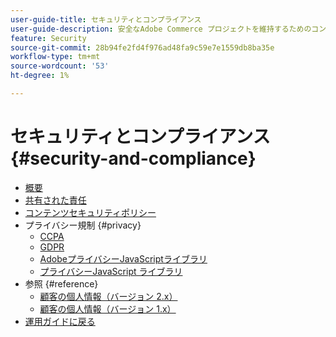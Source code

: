 ```yaml
---
user-guide-title: セキュリティとコンプライアンス
user-guide-description: 安全なAdobe Commerce プロジェクトを維持するためのコンプライアンスとマーチャントの責任について説明します。
feature: Security
source-git-commit: 28b94fe2fd4f976ad48fa9c59e7e1559db8ba35e
workflow-type: tm+mt
source-wordcount: '53'
ht-degree: 1%

---
```



# セキュリティとコンプライアンス {#security-and-compliance}

- [概要](overview.md)
- [共有された責任](shared-responsibility.md)
- [コンテンツセキュリティポリシー](content-security-policy.md)
- プライバシー規制 {#privacy}
   - [CCPA](privacy/ccpa.md)
   - [GDPR](privacy/gdpr.md)
   - [AdobeプライバシーJavaScriptライブラリ](privacy/adobe-javascript-library.md)
   - [プライバシーJavaScript ライブラリ](privacy/javascript-library.md)
- 参照 {#reference}
   - [顧客の個人情報（バージョン 2.x）](privacy/data-m2.md)
   - [顧客の個人情報（バージョン 1.x）](privacy/data-m1.md)
- [ 運用ガイドに戻る ](https://experienceleague.adobe.com/docs/commerce-operations/operational-guides/home.html)
